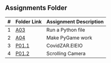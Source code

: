 ##  Assignments Folder

|   #   | Folder Link | Assignment Description |
| :---: | ----------- | ---------------------- |
|    1   |      [A03](./A03)       |     Run a Python file                   |
|    2   |      [A04](./A04)       |     Make PyGame work                   |
|    3   |      [P01.1](./P01.1)       |     CovidZAR.EIEIO                  |
|    4   |      [P01.2](./P01.2)       |     Scrolling Camera                  |